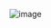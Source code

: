 
![image](https://github.com/a2rp/basic-react.js-node.js/assets/5670738/f8e5fd60-efad-410f-a05b-09546133ed9e)



